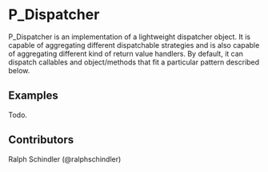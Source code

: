 P_Dispatcher
================

P_Dispatcher is an implementation of a lightweight dispatcher object.
It is capable of aggregating different dispatchable strategies and
is also capable of aggregating different kind of return value
handlers.  By default, it can dispatch callables and object/methods
that fit a particular pattern described below.

Examples
--------

Todo.


Contributors
------------

Ralph Schindler (@ralphschindler)
